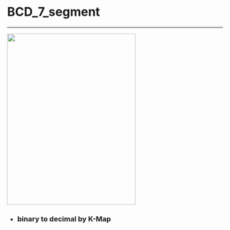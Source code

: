 
# BCD_7_segment

-----

<img src="https://user-images.githubusercontent.com/71556009/124857544-72b78000-dfe7-11eb-9039-2f377f953b0b.jpg" width="300" height="400">

- ### binary to decimal by K-Map

<br/>